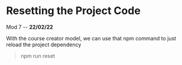 # Resetting the Project Code

Mod 7 -- **22/02/22**

With the course creator model, we can use that npm command to just reload the project dependency

> npm run reset
